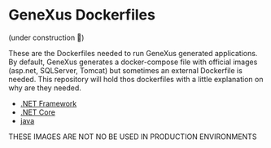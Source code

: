 # GeneXus Dockerfiles

(under construction 🚧)

These are the Dockerfiles needed to run GeneXus generated applications.
By default, GeneXus generates a docker-compose file with official images (asp.net, SQLServer, Tomcat) but sometimes an external Dockerfile is needed. This repository will hold thos dockerfiles with a little explanation on why are they needed.

 - [.NET Framework](./.net)
 - [.NET Core](./.net%20core)
 - [java](./java)

THESE IMAGES ARE NOT NO BE USED IN PRODUCTION ENVIRONMENTS